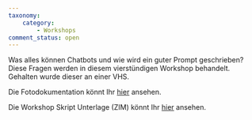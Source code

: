 ```yaml
---
taxonomy:
    category:
        - Workshops        
comment_status: open
---
```



Was alles können Chatbots und wie wird ein guter Prompt geschrieben?
Diese Fragen werden in diesem vierstündigen Workshop behandelt.
Gehalten wurde dieser an einer VHS.

Die Fotodokumentation könnt Ihr <a href="https://ki-workshop.org/protokoll-how-to-text-ki-4h/">hier</a> ansehen.

Die Workshop Skript Unterlage (ZIM) könnt Ihr <a href="https://ki-workshop.org/skript-how-to-text-ki-4h/">hier</a> ansehen.

